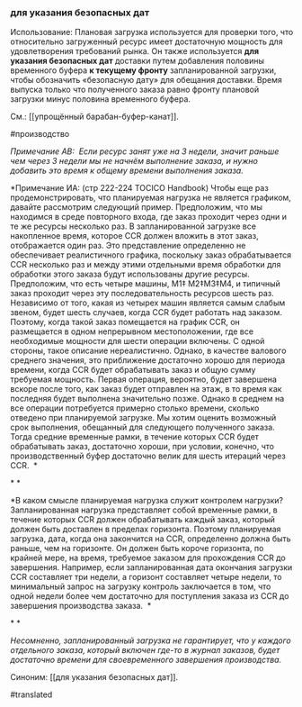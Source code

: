 ### для указания безопасных дат

Использование: Плановая загрузка используется для проверки того, что относительно загруженный ресурс имеет достаточную мощность для удовлетворения требований рынка. Он также используется **для указания безопасных дат** доставки путем добавления половины временного буфера **к текущему фронту** запланированной загрузки, чтобы обозначить «безопасную дату» для обещания доставки. Время выпуска только что полученного заказа равно фронту плановой загрузки минус половина временного буфера.

См.: [[упрощённый барабан-буфер-канат]].

#производство

*Примечание АВ:  Если ресурс занят уже на 3 недели, значит раньше чем через 3 недели мы не начнём выполнение заказа, и нужно добавить это время к общему времени выполнения заказа.*

*Примечание ИА: (стр 222-224 TOCICO Handbook) Чтобы еще раз продемонстрировать, что планируемая нагрузка не является графиком, давайте рассмотрим следующий пример. Предположим, что мы находимся в среде повторного входа, где заказ проходит через одни и те же ресурсы несколько раз. В запланированной загрузке все накопленное время, которое CCR должен вложить в этот заказ, отображается один раз. Это представление определенно не обеспечивает реалистичного графика, поскольку заказ обрабатывается CCR несколько раз и между этими отдельными время обработки для обработки этого заказа будут использованы другие ресурсы. Предположим, что есть четыре машины, M1‡ M2‡M3‡M4, и типичный заказ проходит через эту последовательность ресурсов шесть раз. Независимо от того, какая из четырех машин является самым слабым звеном, будет шесть случаев, когда CCR будет работать над заказом. Поэтому, когда такой заказ помещается на график CCR, он размещается в одном непрерывном местоположении, где все необходимые мощности для шести операции включены. С одной стороны, такое описание нереалистично. Однако, в качестве валового среднего значения, это приближение достаточно хорошо для периода времени, когда CCR будет обрабатывать заказ и общую сумму требуемая мощность. Первая операция, вероятно, будет завершена вскоре после того, как заказ будет отправлен на этаж, в то время как последняя будет выполнена значительно позже. Однако в среднем на все операции потребуется примерно столько времени, сколько отведено при планируемой загрузке. Мы хотим оценить возможный срок выполнения, обещанный для следующего полученного заказа. Тогда средние временные рамки, в течение которых CCR будет обрабатывать заказ, достаточно хороши, при условии, конечно, что производственный буфер достаточно велик для шесть итераций через CCR.  *

* *

*В каком смысле планируемая нагрузка служит контролем нагрузки? Запланированная нагрузка представляет собой временные рамки, в течение которых CCR должен обрабатывать каждый заказ, который должен быть доставлен в пределах горизонта. Поэтому планируемая загрузка, дата, когда она закончится на CCR, определенно должна быть раньше, чем на горизонте. Он должен быть короче горизонта, по крайней мере, на время, требуемое заказом для прохождения CCR до завершения. Например, если запланированная дата окончания загрузки CCR составляет три недели, а горизонт составляет четыре недели, то минимальный запрос на загрузку контроль заключается в том, что одной недели более чем достаточно для поступления заказа из CCR до завершения производства заказа.  *

* *

*Несомненно, запланированный загрузка не гарантирует, что у каждого отдельного заказа, который включен где-то в журнал заказов, будет достаточно времени для своевременного завершения производства.*

Синоним: [[для указания безопасных дат]].

#translated
